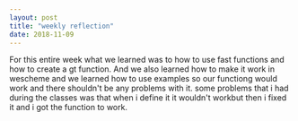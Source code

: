 ```yaml
---
layout: post
title: "weekly reflection"
date: 2018-11-09
---
```


For this entire week what we learned was to how to use fast functions and how to create a gt function. 
And we also learned how to make it work in wescheme and we learned how to use examples so our 
functiong would work and there shouldn't be any problems with it. some problems that i had during the classes was that when i define it it wouldn't workbut then i fixed it and i got the function to work.
